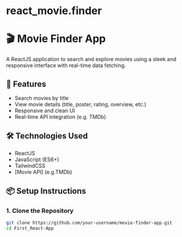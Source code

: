 # react_movie.finder

# 🎬 Movie Finder App

A ReactJS application to search and explore movies using a sleek and responsive interface with real-time data fetching.

## 🚀 Features

- Search movies by title
- View movie details (title, poster, rating, overview, etc.)
- Responsive and clean UI
- Real-time API integration (e.g. TMDb)

## 🛠️ Technologies Used

- ReactJS
- JavaScript (ES6+)
- TailwindCSS
- [Movie API] (e.g.TMDb)

## 📦 Setup Instructions

### 1. Clone the Repository

```bash
git clone https://github.com/your-username/movie-finder-app.git
cd First_React-App
